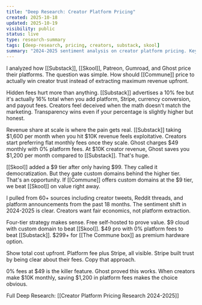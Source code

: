 ```yaml
---
title: "Deep Research: Creator Platform Pricing"
created: 2025-10-18
updated: 2025-10-19
visibility: public
status: live
type: research-summary
tags: [deep-research, pricing, creators, substack, skool]
summary: "2024-2025 sentiment analysis on creator platform pricing. Key finding: creators hate hidden fees and revenue share at scale. $9 entry + 0% fees at $49 wins."
---
```


I analyzed how [[Substack]], [[Skool]], Patreon, Gumroad, and Ghost price their platforms. The question was simple. How should [[Commune]] price to actually win creator trust instead of extracting maximum revenue upfront.

Hidden fees hurt more than anything. [[Substack]] advertises a 10% fee but it's actually 16% total when you add platform, Stripe, currency conversion, and payout fees. Creators feel deceived when the math doesn't match the marketing. Transparency wins even if your percentage is slightly higher but honest.

Revenue share at scale is where the pain gets real. [[Substack]] taking $1,600 per month when you hit $10K revenue feels exploitative. Creators start preferring flat monthly fees once they scale. Ghost charges $49 monthly with 0% platform fees. At $10K creator revenue, Ghost saves you $1,200 per month compared to [[Substack]]. That's huge.

[[Skool]] added a $9 tier after only having $99. They called it democratization. But they gate custom domains behind the higher tier. That's an opportunity. If [[Commune]] offers custom domains at the $9 tier, we beat [[Skool]] on value right away.

I pulled from 60+ sources including creator tweets, Reddit threads, and platform announcements from the past 18 months. The sentiment shift in 2024-2025 is clear. Creators want fair economics, not platform extraction.

Four-tier strategy makes sense. Free self-hosted to prove value. $9 cloud with custom domain to beat [[Skool]]. $49 pro with 0% platform fees to beat [[Substack]]. $299+ for [[The Commune box]] as premium hardware option.

Show total cost upfront. Platform fee plus Stripe, all visible. Stripe built trust by being clear about their fees. Copy that approach.

0% fees at $49 is the killer feature. Ghost proved this works. When creators make $10K monthly, saving $1,200 in platform fees makes the choice obvious.

Full Deep Research:
[[Creator Platform Pricing Research 2024-2025]]
